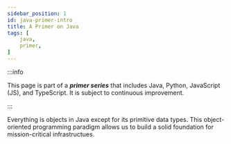```yaml
---
sidebar_position: 1 
id: java-primer-intro 
title: A Primer on Java 
tags: [
    java, 
    primer,
]
---
```


:::info

This page is part of a _**primer series**_ that includes Java, Python, JavaScript (JS), and TypeScript. It is subject to continuous improvement.

:::

Everything is objects in Java except for its primitive data types. This object-oriented programming paradigm allows us to build a solid foundation for mission-critical infrastructues.
